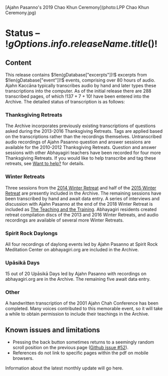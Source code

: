 [Ajahn Pasanno's 2019 Chao Khun Ceremony](photo:LPP Chao Khun Ceremony.jpg)

# Status – $!gOptions.info.releaseName.title()!$

## Content
This release contains $!len(gDatabase["excerpts"])!$ excerpts from $!len(gDatabase["event"])!$ events, comprising over 80 hours of audio. Ajahn Kaccāna typically transcribes audio by hand and later types these transcriptions into the computer. As of the initial release there are 288 transcribed pages, of which $!137 + 7 + 10!$ have been entered into the Archive. The detailed status of transcription is as follows:

### Thanksgiving Retreats
The Archive incorporates previously existing transcriptions of questions asked during the 2013-2016 Thanksgiving Retreats. Tags are applied based on the transcriptions rather than the recordings themselves. Untranscribed audio recordings of Ajahn Pasanno question and answer sessions are available for the 2010-2012 Thanksgiving Retreats. Question and answer sessions with other Abhayagiri teachers have been recorded for four more Thanksgiving Retreats. If you would like to help transcribe and tag these retreats, see [Want to help?](about:want-to-help) for details.

### Winter Retreats
Three sessions from the [2014 Winter Retreat](event:WR2014) and half of the [2015 Winter Retreat](event:WR2015) are presently included in the Archive. The remaining sessions have been transcribed by hand and await data entry. A series of interviews and discussion with Ajahn Pasanno at the end of the 2018 Winter Retreat is included as [The Teaching and the Training](event:WR2018-2). Abhayagiri residents created retreat compilation discs of the 2013 and 2016 Winter Retreats, and audio recordings are available of several more Winter Retreats.

### Spirit Rock Daylongs
All four recordings of daylong events led by Ajahn Pasanno at Spirit Rock Meditation Center on abhayagiri.org are included in the Archive.

### Upāsikā Days
15 out of 20 Upāsikā Days led by Ajahn Pasanno with recordings on abhayagiri.org are in the Archive. The remaining five await data entry.

### Other
A handwritten transcription of the 2001 Ajahn Chah Conference has been completed. Many voices contributed to this memorable event, so it will take a while to obtain permission to include their teachings in the Archive.

## Known issues and limitations

 - Pressing the back button sometimes returns to a seemingly random scroll position on the previous page ([Github issue #52](https://github.com/Kaccana-Bhikkhu/qs-archive/issues/52)).
 - References do not link to specific pages within the pdf on mobile browsers.

Information about the latest monthly update will go here.